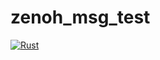 # zenoh_msg_test

[![Rust](https://github.com/motii8128/zenoh_msg_test/actions/workflows/rust.yml/badge.svg)](https://github.com/motii8128/zenoh_msg_test/actions/workflows/rust.yml)
